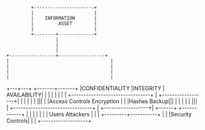              +----------------------+
             |                      |
             |    INFORMATION       |
             |         ASSET        |
             |                      |
             +--------+-------------+
                      |
                      |
                      |
    +-----------------+-----------------+
    |                                     |
    |                                     |
    |                                     |
    |                                     |
+---+---+                         +-------+-------+
|CONFIDENTIALITY                   |INTEGRITY         |      AVAILABILITY|
|                                        |                           |
|                                        |                           |
|  +--------------------------------+ |  +------------------+|
|  |                                | |  |                  |||
|  |Access Controls     Encryption | |  |Hashes      Backup|||
|  |                                | |  |                  |||
|  +--------------------------------+ |  +------------------+|
+------+                           +------------+                |
       |                                               |                |
       |                                               |                |
    Users                                        Attackers    |
                                                               |
                                                               |
                                                      +---------+-----------+
                                                      |                                 |
                                                      |Security Controls|
                                                      |                                 |
                                                      +-------------------+

